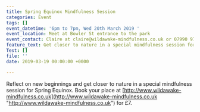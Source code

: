 ```yaml
---
title: Spring Equinox Mindfulness Session
categories: Event
tags: []
event_datetime: '6pm to 7pm, Wed 20th March 2019 '
event_location: Meet at Bowler St entrance to the park
event_contact: Claire at claire@wildawake-mindfulness.co.uk or 07990 974462
feature_text: Get closer to nature in a special mindfulness session for Spring Equinox
Test: []
file: ''
date: 2019-03-19 00:00:00 +0000

---
```

Reflect on new beginnings and get closer to nature in a special mindfulness session for Spring Equinox. Book your place at [http://www.wildawake-mindfulness.co.uk](http://www.wildawake-mindfulness.co.uk "http://www.wildawake-mindfulness.co.uk") for £7.